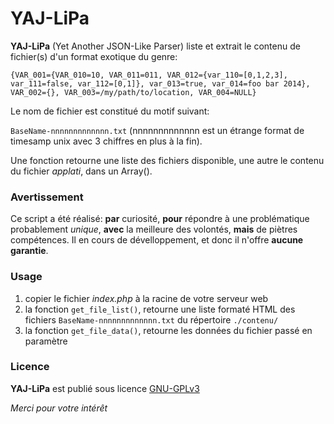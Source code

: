 YAJ-LiPa
========

__YAJ-LiPa__ (Yet Another JSON-Like Parser) liste et extrait le contenu de fichier(s) d'un format exotique du genre:

`{VAR_001={VAR_010=10, VAR_011=011, VAR_012={var_110=[0,1,2,3], var_111=false, var_112=[0,1]}, var_013=true, var_014=foo bar 2014}, VAR_002={}, VAR_003=/my/path/to/location, VAR_004=NULL}`

Le nom de fichier est constitué du motif suivant:

`BaseName-nnnnnnnnnnnnn.txt` (nnnnnnnnnnnnn est un étrange format de timesamp unix avec 3 chiffres en plus à la fin).

Une fonction retourne une liste des fichiers disponible, une autre le contenu du fichier _applati_, dans un Array().

### Avertissement ###
Ce script a été réalisé: __par__ curiosité, __pour__ répondre à une problématique probablement *unique*, __avec__ la meilleure des volontés, __mais__ de piètres compétences. Il en cours de dévelloppement, et donc il n'offre **aucune garantie**.

### Usage ###

1. copier le fichier _index.php_ à la racine de votre serveur web
2. la fonction `get_file_list()`, retourne une liste formaté HTML des fichiers `BaseName-nnnnnnnnnnnnn.txt` du répertoire `./contenu/`
3. la fonction `get_file_data()`, retourne les données du fichier passé en paramètre

### Licence ###
__YAJ-LiPa__ est publié sous licence [GNU-GPLv3](http://www.gnu.org/licenses/gpl.html)

_Merci pour votre intérêt_
